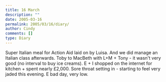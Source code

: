 ```yaml
---
title: 16 March
description: ""
date: 2005-03-16
permalink: 2005/03/16/diary/
author: Cindy
comments: []
type: Diary
---
```


Super Italian meal for Action Aid laid on by Luisa. And we did manage an Italian class afterwards. Toby to MacBeth with L+M + Tony - it wasn't very good (no interval to buy ice creams). E + I shopped on the internet for kitchen + spent nearly £2,000. Sore throat setting in - starting to feel very jaded this evening. E bad day, very low.
